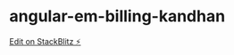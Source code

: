 # angular-em-billing-kandhan

[Edit on StackBlitz ⚡️](https://stackblitz.com/edit/angular-em-billing-kandhan)
